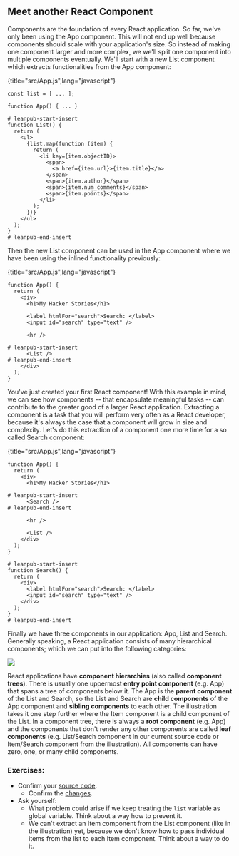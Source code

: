 ## Meet another React Component

Components are the foundation of every React application. So far, we've only been using the App component. This will not end up well because components should scale with your application's size. So instead of making one component larger and more complex, we we'll split one component into multiple components eventually. We'll start with a new List component which extracts functionalities from the App component:

{title="src/App.js",lang="javascript"}
~~~~~~~
const list = [ ... ];

function App() { ... }

# leanpub-start-insert
function List() {
  return (
    <ul>
      {list.map(function (item) {
        return (
          <li key={item.objectID}>
            <span>
              <a href={item.url}>{item.title}</a>
            </span>
            <span>{item.author}</span>
            <span>{item.num_comments}</span>
            <span>{item.points}</span>
          </li>
        );
      })}
    </ul>
  );
}
# leanpub-end-insert
~~~~~~~

Then the new List component can be used in the App component where we have been using the inlined functionality previously:

{title="src/App.js",lang="javascript"}
~~~~~~~
function App() {
  return (
    <div>
      <h1>My Hacker Stories</h1>

      <label htmlFor="search">Search: </label>
      <input id="search" type="text" />

      <hr />

# leanpub-start-insert
      <List />
# leanpub-end-insert
    </div>
  );
}
~~~~~~~

You've just created your first React component! With this example in mind, we can see how components -- that encapsulate meaningful tasks -- can contribute to the greater good of a larger React application. Extracting a component is a task that you will perform very often as a React developer, because it's always the case that a component will grow in size and complexity. Let's do this extraction of a component one more time for a so called Search component:

{title="src/App.js",lang="javascript"}
~~~~~~~
function App() {
  return (
    <div>
      <h1>My Hacker Stories</h1>

# leanpub-start-insert
      <Search />
# leanpub-end-insert

      <hr />

      <List />
    </div>
  );
}

# leanpub-start-insert
function Search() {
  return (
    <div>
      <label htmlFor="search">Search: </label>
      <input id="search" type="text" />
    </div>
  );
}
# leanpub-end-insert
~~~~~~~

Finally we have three components in our application: App, List and Search. Generally speaking, a React application consists of many hierarchical components; which we can put into the following categories:

![](images/component-tree.png)

React applications have **component hierarchies** (also called **component trees**). There is usually one uppermost **entry point component** (e.g. App) that spans a tree of components below it. The App is the **parent component** of the List and Search, so the List and Search are **child components** of the App component and **sibling components** to each other. The illustration takes it one step further where the Item component is a child component of the List. In a component tree, there is always a **root component** (e.g. App) and the components that don't render any other components are called **leaf components** (e.g. List/Search component in our current source code or Item/Search component from the illustration). All components can have zero, one, or many child components.

### Exercises:

* Confirm your [source code](https://codesandbox.io/s/github/the-road-to-learn-react/hacker-stories/tree/2021/Meet-another-React-Component).
  * Confirm the [changes](https://github.com/the-road-to-learn-react/hacker-stories/compare/2021/Lists-in-React...2021/Meet-another-React-Component).
* Ask yourself:
  * What problem could arise if we keep treating the `list` variable as global variable. Think about a way how to prevent it.
  * We can't extract an Item component from the List component (like in the illustration) yet, because we don't know how to pass individual items from the list to each Item component. Think about a way to do it.
